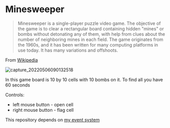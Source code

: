 # Minesweeper
 
> Minesweeper is a single-player puzzle video game. The objective of the game is to clear a rectangular board containing hidden "mines" or bombs without detonating any of them, with help from clues about the number of neighboring mines in each field. The game originates from the 1960s, and it has been written for many computing platforms in use today. It has many variations and offshoots.

From [Wikipedia](https://en.wikipedia.org/wiki/Minesweeper_(video_game))

![capture_20220506090132518](https://user-images.githubusercontent.com/72715882/167040970-4da317dc-49d7-46c3-b3ce-867a92b89680.png)

In this game board is 10 by 10 cells with 10 bombs on it. To find all you have 60 seconds

Controls:
- left mouse button  - open cell
- right mouse button - flag cell

This repository depends on [my event system](https://github.com/LanguidBasil/Event-System)

